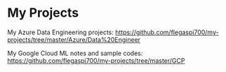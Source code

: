 # My Projects

My Azure Data Engineering projects: https://github.com/flegaspi700/my-projects/tree/master/Azure/Data%20Engineer

My Google Cloud ML notes and sample codes: https://github.com/flegaspi700/my-projects/tree/master/GCP
